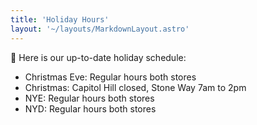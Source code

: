 ```yaml
---
title: 'Holiday Hours'
layout: '~/layouts/MarkdownLayout.astro'
---
```


🎄 Here is our up-to-date holiday schedule:

- Christmas Eve: Regular hours both stores
- Christmas: Capitol Hill closed, Stone Way 7am to 2pm
- NYE: Regular hours both stores
- NYD: Regular hours both stores
